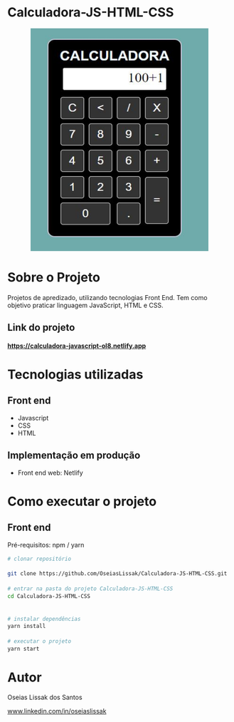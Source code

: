 # Calculadora-JS-HTML-CSS


<p align="center">
  <img width="400" height="500" src="img/calc.JPG">
</p>

# Sobre o Projeto

#### 

Projetos de apredizado, utilizando tecnologias Front End.
Tem como objetivo praticar linguagem JavaScript, HTML e CSS.

<h4>
  
## Link do projeto

#### https://calculadora-javascript-ol8.netlify.app

# Tecnologias utilizadas
  
## Front end
- Javascript 
- CSS
- HTML
  
## Implementação em produção
- Front end web: Netlify
  
# Como executar o projeto

## Front end
Pré-requisitos: npm / yarn

```bash
# clonar repositório
  
git clone https://github.com/OseiasLissak/Calculadora-JS-HTML-CSS.git

# entrar na pasta do projeto Calculadora-JS-HTML-CSS
cd Calculadora-JS-HTML-CSS


# instalar dependências
yarn install

# executar o projeto
yarn start
```  
  
# Autor
  
Oseias Lissak dos Santos
  
www.linkedin.com/in/oseiaslissak

